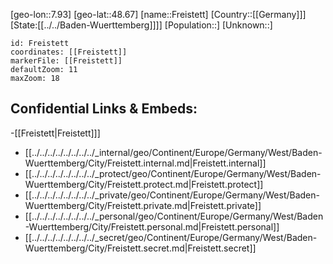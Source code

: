 ﻿---
location: [48.67,7.93]
mapzoom: [7,12] 
mapmarker: city 
type: City
tags:
- geo/City


SpocWebEntityId: 30262
isDeleted: false
confidential: public

---
[geo-lon::7.93]
[geo-lat::48.67]
[name::Freistett]
[Country::[[Germany]]]
[State:[[../../Baden-Wuerttemberg]]]]
[Population::]
[Unknown::]


```leaflet
id: Freistett
coordinates: [[Freistett]]
markerFile: [[Freistett]]
defaultZoom: 11 
maxZoom: 18
```


## Confidential Links & Embeds: 
-[[Freistett|Freistett]]] 
- [[../../../../../../../../_internal/geo/Continent/Europe/Germany/West/Baden-Wuerttemberg/City/Freistett.internal.md|Freistett.internal]] 
- [[../../../../../../../../_protect/geo/Continent/Europe/Germany/West/Baden-Wuerttemberg/City/Freistett.protect.md|Freistett.protect]] 
- [[../../../../../../../../_private/geo/Continent/Europe/Germany/West/Baden-Wuerttemberg/City/Freistett.private.md|Freistett.private]] 
- [[../../../../../../../../_personal/geo/Continent/Europe/Germany/West/Baden-Wuerttemberg/City/Freistett.personal.md|Freistett.personal]] 
- [[../../../../../../../../_secret/geo/Continent/Europe/Germany/West/Baden-Wuerttemberg/City/Freistett.secret.md|Freistett.secret]] 
